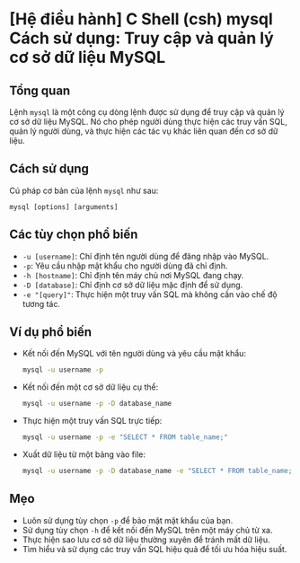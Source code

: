 # [Hệ điều hành] C Shell (csh) mysql Cách sử dụng: Truy cập và quản lý cơ sở dữ liệu MySQL

## Tổng quan
Lệnh `mysql` là một công cụ dòng lệnh được sử dụng để truy cập và quản lý cơ sở dữ liệu MySQL. Nó cho phép người dùng thực hiện các truy vấn SQL, quản lý người dùng, và thực hiện các tác vụ khác liên quan đến cơ sở dữ liệu.

## Cách sử dụng
Cú pháp cơ bản của lệnh `mysql` như sau:
```
mysql [options] [arguments]
```

## Các tùy chọn phổ biến
- `-u [username]`: Chỉ định tên người dùng để đăng nhập vào MySQL.
- `-p`: Yêu cầu nhập mật khẩu cho người dùng đã chỉ định.
- `-h [hostname]`: Chỉ định tên máy chủ nơi MySQL đang chạy.
- `-D [database]`: Chỉ định cơ sở dữ liệu mặc định để sử dụng.
- `-e "[query]"`: Thực hiện một truy vấn SQL mà không cần vào chế độ tương tác.

## Ví dụ phổ biến
- Kết nối đến MySQL với tên người dùng và yêu cầu mật khẩu:
  ```bash
  mysql -u username -p
  ```

- Kết nối đến một cơ sở dữ liệu cụ thể:
  ```bash
  mysql -u username -p -D database_name
  ```

- Thực hiện một truy vấn SQL trực tiếp:
  ```bash
  mysql -u username -p -e "SELECT * FROM table_name;"
  ```

- Xuất dữ liệu từ một bảng vào file:
  ```bash
  mysql -u username -p -D database_name -e "SELECT * FROM table_name;" > output.txt
  ```

## Mẹo
- Luôn sử dụng tùy chọn `-p` để bảo mật mật khẩu của bạn.
- Sử dụng tùy chọn `-h` để kết nối đến MySQL trên một máy chủ từ xa.
- Thực hiện sao lưu cơ sở dữ liệu thường xuyên để tránh mất dữ liệu.
- Tìm hiểu và sử dụng các truy vấn SQL hiệu quả để tối ưu hóa hiệu suất.